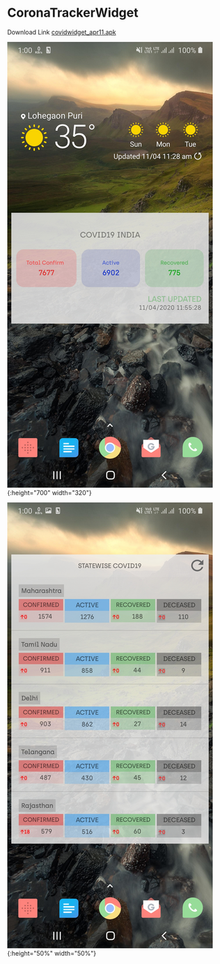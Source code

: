 # CoronaTrackerWidget

Download Link <a href="https://drive.google.com/open?id=1NobeOmsrIDFE0ppDtyvVb6oD42EMuYt_">covidwidget_apr11.apk</a>

![](imgs/img1.jpg){:height="700" width="320"}

![](imgs/img2.jpg){:height="50%" width="50%"}

